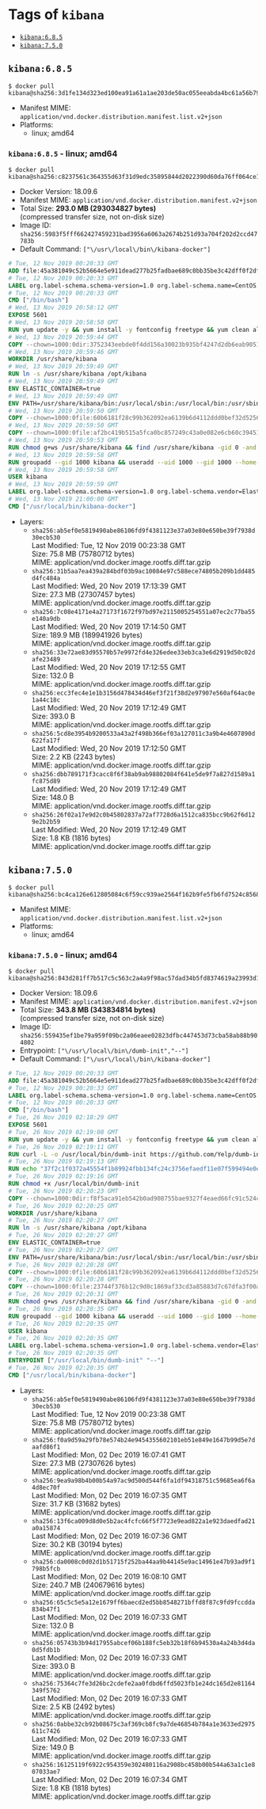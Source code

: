 <!-- THIS FILE IS GENERATED VIA './update-remote.sh' -->

# Tags of `kibana`

-	[`kibana:6.8.5`](#kibana685)
-	[`kibana:7.5.0`](#kibana750)

## `kibana:6.8.5`

```console
$ docker pull kibana@sha256:3d1fe134d323ed100ea91a61a1ae203de50ac055eeabda4bc61a56b79d3a368b
```

-	Manifest MIME: `application/vnd.docker.distribution.manifest.list.v2+json`
-	Platforms:
	-	linux; amd64

### `kibana:6.8.5` - linux; amd64

```console
$ docker pull kibana@sha256:c8237561c364355d63f31d9edc35895844d2022390d60da76ff064ce141552a4
```

-	Docker Version: 18.09.6
-	Manifest MIME: `application/vnd.docker.distribution.manifest.v2+json`
-	Total Size: **293.0 MB (293034827 bytes)**  
	(compressed transfer size, not on-disk size)
-	Image ID: `sha256:5983f5fff662427459231bad3956a6063a2674b251d93a704f202d2ccd47783b`
-	Default Command: `["\/usr\/local\/bin\/kibana-docker"]`

```dockerfile
# Tue, 12 Nov 2019 00:20:33 GMT
ADD file:45a381049c52b5664e5e911dead277b25fadbae689c0bb35be3c42dff0f2dffe in / 
# Tue, 12 Nov 2019 00:20:33 GMT
LABEL org.label-schema.schema-version=1.0 org.label-schema.name=CentOS Base Image org.label-schema.vendor=CentOS org.label-schema.license=GPLv2 org.label-schema.build-date=20191001
# Tue, 12 Nov 2019 00:20:33 GMT
CMD ["/bin/bash"]
# Wed, 13 Nov 2019 20:58:12 GMT
EXPOSE 5601
# Wed, 13 Nov 2019 20:58:50 GMT
RUN yum update -y && yum install -y fontconfig freetype && yum clean all
# Wed, 13 Nov 2019 20:59:44 GMT
COPY --chown=1000:0dir:3752343eebde0f4dd156a30023b935bf4247d2db6eab9051ac8203a3ee60a01f in /usr/share/kibana 
# Wed, 13 Nov 2019 20:59:46 GMT
WORKDIR /usr/share/kibana
# Wed, 13 Nov 2019 20:59:49 GMT
RUN ln -s /usr/share/kibana /opt/kibana
# Wed, 13 Nov 2019 20:59:49 GMT
ENV ELASTIC_CONTAINER=true
# Wed, 13 Nov 2019 20:59:49 GMT
ENV PATH=/usr/share/kibana/bin:/usr/local/sbin:/usr/local/bin:/usr/sbin:/usr/bin:/sbin:/bin
# Wed, 13 Nov 2019 20:59:50 GMT
COPY --chown=1000:0file:60b6181f28c99b362092ea6139b6d4112ddd0bef32d52563c33b26bdc2b51318 in /usr/share/kibana/config/kibana.yml 
# Wed, 13 Nov 2019 20:59:50 GMT
COPY --chown=1000:0file:af2bc419b515a5fca0bc857249c43a0e082e6cb60c394519993854e4bc8048ca in /usr/local/bin/ 
# Wed, 13 Nov 2019 20:59:53 GMT
RUN chmod g+ws /usr/share/kibana && find /usr/share/kibana -gid 0 -and -not -perm /g+w -exec chmod g+w {} \;
# Wed, 13 Nov 2019 20:59:58 GMT
RUN groupadd --gid 1000 kibana && useradd --uid 1000 --gid 1000 --home-dir /usr/share/kibana --no-create-home kibana
# Wed, 13 Nov 2019 20:59:58 GMT
USER kibana
# Wed, 13 Nov 2019 20:59:59 GMT
LABEL org.label-schema.schema-version=1.0 org.label-schema.vendor=Elastic org.label-schema.name=kibana org.label-schema.version=6.8.5 org.label-schema.url=https://www.elastic.co/products/kibana org.label-schema.vcs-url=https://github.com/elastic/kibana org.label-schema.license=Elastic License license=Elastic License
# Wed, 13 Nov 2019 21:00:00 GMT
CMD ["/usr/local/bin/kibana-docker"]
```

-	Layers:
	-	`sha256:ab5ef0e5819490abe86106fd9f4381123e37a03e80e650be39f7938d30ecb530`  
		Last Modified: Tue, 12 Nov 2019 00:23:38 GMT  
		Size: 75.8 MB (75780712 bytes)  
		MIME: application/vnd.docker.image.rootfs.diff.tar.gzip
	-	`sha256:31b5aa7ea439a284bdf03b9ac10084e97c588ece74805b209b1dd485d4fc484a`  
		Last Modified: Wed, 20 Nov 2019 17:13:39 GMT  
		Size: 27.3 MB (27307457 bytes)  
		MIME: application/vnd.docker.image.rootfs.diff.tar.gzip
	-	`sha256:7c08e4171e4a27173f1672f97bd97e2115005254551a07ec2c77ba55e140a9db`  
		Last Modified: Wed, 20 Nov 2019 17:14:50 GMT  
		Size: 189.9 MB (189941926 bytes)  
		MIME: application/vnd.docker.image.rootfs.diff.tar.gzip
	-	`sha256:33e72ae83d95570b57e9972fd4e326edee33eb3ca3e6d2919d50c02dafe23489`  
		Last Modified: Wed, 20 Nov 2019 17:12:55 GMT  
		Size: 132.0 B  
		MIME: application/vnd.docker.image.rootfs.diff.tar.gzip
	-	`sha256:ecc3fec4e1e1b3156d478434d46ef3f21f38d2e97907e560af64ac0e1a44c18c`  
		Last Modified: Wed, 20 Nov 2019 17:12:49 GMT  
		Size: 393.0 B  
		MIME: application/vnd.docker.image.rootfs.diff.tar.gzip
	-	`sha256:5cd8e3954b9200533a43a2f498b366ef03a127011c3a9b4e4607890d622fa17f`  
		Last Modified: Wed, 20 Nov 2019 17:12:50 GMT  
		Size: 2.2 KB (2243 bytes)  
		MIME: application/vnd.docker.image.rootfs.diff.tar.gzip
	-	`sha256:dbb789171f3cacc8f6f38ab9ab98802084f641e5de9f7a827d1589a1fc875d89`  
		Last Modified: Wed, 20 Nov 2019 17:12:49 GMT  
		Size: 148.0 B  
		MIME: application/vnd.docker.image.rootfs.diff.tar.gzip
	-	`sha256:26f02a17e9d2c0b45802837a72af7728d6a1512ca835bcc9b62f6d129e2b2b59`  
		Last Modified: Wed, 20 Nov 2019 17:12:49 GMT  
		Size: 1.8 KB (1816 bytes)  
		MIME: application/vnd.docker.image.rootfs.diff.tar.gzip

## `kibana:7.5.0`

```console
$ docker pull kibana@sha256:bc4ca126e612805084c6f59cc939ae2564f162b9fe5fb6fd7524c85680a4732c
```

-	Manifest MIME: `application/vnd.docker.distribution.manifest.list.v2+json`
-	Platforms:
	-	linux; amd64

### `kibana:7.5.0` - linux; amd64

```console
$ docker pull kibana@sha256:843d281ff7b517c5c563c2a4a9f98ac57dad34b5fd8374619a23993d1e3ed15a
```

-	Docker Version: 18.09.6
-	Manifest MIME: `application/vnd.docker.distribution.manifest.v2+json`
-	Total Size: **343.8 MB (343834814 bytes)**  
	(compressed transfer size, not on-disk size)
-	Image ID: `sha256:559435ef1be79a959f09bc2a06eaee02823dfbc447453d73cba58ab88b904802`
-	Entrypoint: `["\/usr\/local\/bin\/dumb-init","--"]`
-	Default Command: `["\/usr\/local\/bin\/kibana-docker"]`

```dockerfile
# Tue, 12 Nov 2019 00:20:33 GMT
ADD file:45a381049c52b5664e5e911dead277b25fadbae689c0bb35be3c42dff0f2dffe in / 
# Tue, 12 Nov 2019 00:20:33 GMT
LABEL org.label-schema.schema-version=1.0 org.label-schema.name=CentOS Base Image org.label-schema.vendor=CentOS org.label-schema.license=GPLv2 org.label-schema.build-date=20191001
# Tue, 12 Nov 2019 00:20:33 GMT
CMD ["/bin/bash"]
# Tue, 26 Nov 2019 02:18:29 GMT
EXPOSE 5601
# Tue, 26 Nov 2019 02:19:08 GMT
RUN yum update -y && yum install -y fontconfig freetype && yum clean all
# Tue, 26 Nov 2019 02:19:11 GMT
RUN curl -L -o /usr/local/bin/dumb-init https://github.com/Yelp/dumb-init/releases/download/v1.2.2/dumb-init_1.2.2_amd64
# Tue, 26 Nov 2019 02:19:13 GMT
RUN echo "37f2c1f0372a45554f1b89924fbb134fc24c3756efaedf11e07f599494e0eff9  /usr/local/bin/dumb-init" | sha256sum -c -
# Tue, 26 Nov 2019 02:19:16 GMT
RUN chmod +x /usr/local/bin/dumb-init
# Tue, 26 Nov 2019 02:20:23 GMT
COPY --chown=1000:0dir:f8f5aca91eb542b0ad908755bae9327f4eaed66fc91c524c022e9ca116b0f400 in /usr/share/kibana 
# Tue, 26 Nov 2019 02:20:25 GMT
WORKDIR /usr/share/kibana
# Tue, 26 Nov 2019 02:20:27 GMT
RUN ln -s /usr/share/kibana /opt/kibana
# Tue, 26 Nov 2019 02:20:27 GMT
ENV ELASTIC_CONTAINER=true
# Tue, 26 Nov 2019 02:20:27 GMT
ENV PATH=/usr/share/kibana/bin:/usr/local/sbin:/usr/local/bin:/usr/sbin:/usr/bin:/sbin:/bin
# Tue, 26 Nov 2019 02:20:28 GMT
COPY --chown=1000:0file:60b6181f28c99b362092ea6139b6d4112ddd0bef32d52563c33b26bdc2b51318 in /usr/share/kibana/config/kibana.yml 
# Tue, 26 Nov 2019 02:20:28 GMT
COPY --chown=1000:0file:23744f376b12c9d0c1869af33cd3a85883d7c67dfa3f00a276258846b6089898 in /usr/local/bin/ 
# Tue, 26 Nov 2019 02:20:31 GMT
RUN chmod g+ws /usr/share/kibana && find /usr/share/kibana -gid 0 -and -not -perm /g+w -exec chmod g+w {} \;
# Tue, 26 Nov 2019 02:20:35 GMT
RUN groupadd --gid 1000 kibana && useradd --uid 1000 --gid 1000 --home-dir /usr/share/kibana --no-create-home kibana
# Tue, 26 Nov 2019 02:20:35 GMT
USER kibana
# Tue, 26 Nov 2019 02:20:35 GMT
LABEL org.label-schema.schema-version=1.0 org.label-schema.vendor=Elastic org.label-schema.name=kibana org.label-schema.version=7.5.0 org.label-schema.url=https://www.elastic.co/products/kibana org.label-schema.vcs-url=https://github.com/elastic/kibana org.label-schema.license=Elastic License license=Elastic License
# Tue, 26 Nov 2019 02:20:35 GMT
ENTRYPOINT ["/usr/local/bin/dumb-init" "--"]
# Tue, 26 Nov 2019 02:20:35 GMT
CMD ["/usr/local/bin/kibana-docker"]
```

-	Layers:
	-	`sha256:ab5ef0e5819490abe86106fd9f4381123e37a03e80e650be39f7938d30ecb530`  
		Last Modified: Tue, 12 Nov 2019 00:23:38 GMT  
		Size: 75.8 MB (75780712 bytes)  
		MIME: application/vnd.docker.image.rootfs.diff.tar.gzip
	-	`sha256:f0a9d59a29fb78e574b24e9454355602101eb51e849e1647b99d5e7daafd86f1`  
		Last Modified: Mon, 02 Dec 2019 16:07:41 GMT  
		Size: 27.3 MB (27307626 bytes)  
		MIME: application/vnd.docker.image.rootfs.diff.tar.gzip
	-	`sha256:9ea9a98b4b00b54a97ac9d500d544f6fa1df94318751c59685ea6f6a4d8ec70f`  
		Last Modified: Mon, 02 Dec 2019 16:07:35 GMT  
		Size: 31.7 KB (31682 bytes)  
		MIME: application/vnd.docker.image.rootfs.diff.tar.gzip
	-	`sha256:13f6ca009d8d0e5b2ac4fcfc66f5f7723e9ead822a1e923daedfad21a0a15874`  
		Last Modified: Mon, 02 Dec 2019 16:07:36 GMT  
		Size: 30.2 KB (30194 bytes)  
		MIME: application/vnd.docker.image.rootfs.diff.tar.gzip
	-	`sha256:da0008c0d02d1b51715f252ba44aa9b44145e9ac14961e47b93ad9f1798b5fcb`  
		Last Modified: Mon, 02 Dec 2019 16:08:10 GMT  
		Size: 240.7 MB (240679616 bytes)  
		MIME: application/vnd.docker.image.rootfs.diff.tar.gzip
	-	`sha256:65c5c5e5a12e1679ff6baecd2ed5bb8548271bffd8f87c9fd9fccdda834b47f1`  
		Last Modified: Mon, 02 Dec 2019 16:07:33 GMT  
		Size: 132.0 B  
		MIME: application/vnd.docker.image.rootfs.diff.tar.gzip
	-	`sha256:05743b3b94d17955abcef06b188fc5eb32b18f6b94530a4a24b3d4da0d5fdb1b`  
		Last Modified: Mon, 02 Dec 2019 16:07:33 GMT  
		Size: 393.0 B  
		MIME: application/vnd.docker.image.rootfs.diff.tar.gzip
	-	`sha256:75364c7fe3d26bc2cdefe2aa0fdbd6ffd5023fb1e24dc165d2e81164349f5762`  
		Last Modified: Mon, 02 Dec 2019 16:07:33 GMT  
		Size: 2.5 KB (2492 bytes)  
		MIME: application/vnd.docker.image.rootfs.diff.tar.gzip
	-	`sha256:0abbe32cb92b08675c3af369cb8fc9a7de46854b784a1e3633ed2975611c7426`  
		Last Modified: Mon, 02 Dec 2019 16:07:33 GMT  
		Size: 149.0 B  
		MIME: application/vnd.docker.image.rootfs.diff.tar.gzip
	-	`sha256:16125119f6922c954359e302480116a2908bc458b00b544a63a1c1e807033ae7`  
		Last Modified: Mon, 02 Dec 2019 16:07:34 GMT  
		Size: 1.8 KB (1818 bytes)  
		MIME: application/vnd.docker.image.rootfs.diff.tar.gzip
